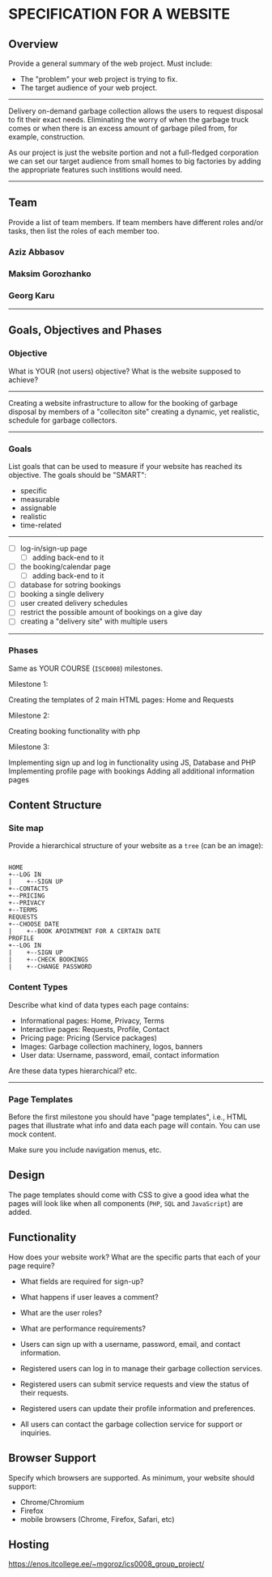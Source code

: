 # SPECIFICATION FOR A WEBSITE

## Overview
Provide a general summary of the web project. Must include:

* The "problem" your web project is trying to fix.
* The target audience of your web project.
---
Delivery on-demand garbage collection allows the users to request disposal to fit their exact needs. Eliminating the worry of when the garbage truck comes or when there is an excess amount of garbage piled from, for example, construction.

As our project is just the website portion and not a full-fledged corporation we can set our target audience from small homes to big factories by adding the appropriate features such institions would need.

---
## Team

Provide a list of team members. If team members have different roles and/or tasks, then list the roles of each member too.

### Aziz Abbasov

### Maksim Gorozhanko

### Georg Karu
---
## Goals, Objectives and Phases

### Objective

What is YOUR (not users) objective? What is the website supposed to achieve?

---
Creating a website infrastructure to allow for the booking of garbage disposal by members of a "colleciton site" creating a dynamic, yet realistic, schedule for garbage collectors. 

---
### Goals

List goals that can be used to measure if your website has reached its objective. The goals should be "SMART":

* specific
* measurable
* assignable
* realistic
* time-related

---
- [ ] log-in/sign-up page
    - [ ] adding back-end to it
- [ ] the booking/calendar page
    - [ ] adding back-end to it
- [ ] database for sotring bookings
- [ ] booking a single delivery
- [ ] user created delivery schedules
- [ ] restrict the possible amount of bookings on a give day
- [ ] creating a "delivery site" with multiple users
---

### Phases

Same as YOUR COURSE (`ISC0008`) milestones.

Milestone 1:

Creating the templates of 2 main HTML pages: Home and Requests

Milestone 2:

Creating booking functionality with php

Milestone 3:

Implementing sign up and log in functionality using JS, Database and PHP
Implementing profile page with bookings
Adding all additional information pages

## Content Structure

### Site map

Provide a hierarchical structure of your website as a `tree` (can be an image):

```text

HOME
+--LOG IN
|    +--SIGN UP
+--CONTACTS
+--PRICING
+--PRIVACY
+--TERMS
REQUESTS
+--CHOOSE DATE
|    +--BOOK APOINTMENT FOR A CERTAIN DATE
PROFILE
+--LOG IN
|    +--SIGN UP
|    +--CHECK BOOKINGS
|    +--CHANGE PASSWORD

```

### Content Types

Describe what kind of data types each page contains:

* Informational pages: Home, Privacy, Terms
* Interactive pages: Requests, Profile, Contact
* Pricing page: Pricing (Service packages)
* Images: Garbage collection machinery, logos, banners
* User data: Username, password, email, contact information

Are these data types hierarchical? etc.



---

### Page Templates

Before the first milestone you should have "page templates", i.e., HTML pages that illustrate what info and data each page will contain. You can use mock content.

Make sure you include navigation menus, etc.

## Design

The page templates should come with CSS to give a good idea what the pages will look like when all components (`PHP`, `SQL` and `JavaScript`) are added.

## Functionality

How does your website work? What are the specific parts that each of your page require?

* What fields are required for sign-up?
* What happens if user leaves a comment?
* What are the user roles?
* What are performance requirements?

* Users can sign up with a username, password, email, and contact information.
* Registered users can log in to manage their garbage collection services.
* Registered users can submit service requests and view the status of their requests.
* Registered users can update their profile information and preferences.
* All users can contact the garbage collection service for support or inquiries.

## Browser Support

Specify which browsers are supported. As minimum, your website should support:

* Chrome/Chromium
* Firefox
* mobile browsers (Chrome, Firefox, Safari, etc)

## Hosting

https://enos.itcollege.ee/~mgoroz/ics0008_group_project/
